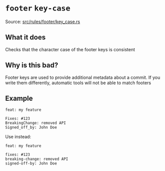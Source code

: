 # `footer` `key-case`

Source: [src/rules/footer/key_case.rs](../../src/rules/footer/key_case.rs)

## What it does
Checks that the character case of the footer keys is consistent

## Why is this bad?
Footer keys are used to provide additional metadata about a commit.
If you write them differently, automatic tools will not be able to match footers

## Example
```git-commit
feat: my feature

Fixes: #123
BreakingChange: removed API
Signed_off_by: John Doe
```

Use instead:
```git-commit
feat: my feature

fixes: #123
breaking-change: removed API
signed-off-by: John Doe
```
